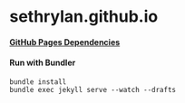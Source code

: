 sethrylan.github.io
===================

#### [GitHub Pages Dependencies](https://pages.github.com/versions/)

#### Run with Bundler

```console
bundle install
bundle exec jekyll serve --watch --drafts
```

